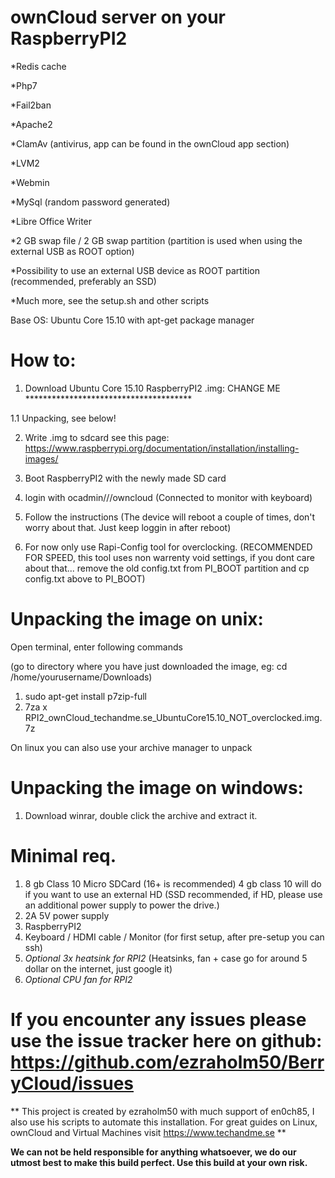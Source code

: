 # ownCloud server on your RaspberryPI2

*Redis cache

*Php7

*Fail2ban

*Apache2

*ClamAv (antivirus, app can be found in the ownCloud app section)

*LVM2

*Webmin

*MySql (random password generated)

*Libre Office Writer

*2 GB swap file / 2 GB swap partition (partition is used when using the external USB as ROOT option)

*Possibility to use an external USB device as ROOT partition (recommended, preferably an SSD)

*Much more, see the setup.sh and other scripts

Base OS: Ubuntu Core 15.10 with apt-get package manager

# How to: 

1. Download Ubuntu Core 15.10 RaspberryPI2 .img: CHANGE ME **************************************

 1.1 Unpacking, see below!

2. Write .img to sdcard see this page: https://www.raspberrypi.org/documentation/installation/installing-images/

3. Boot RaspberryPI2 with the newly made SD card

4. login with ocadmin///owncloud (Connected to monitor with keyboard)

5. Follow the instructions (The device will reboot a couple of times, don't worry about that. Just keep loggin in after reboot)

6. For now only use Rapi-Config tool for overclocking. (RECOMMENDED FOR SPEED, this tool uses non warrenty void settings, if you dont care about that... remove the old config.txt from PI_BOOT partition and cp config.txt above to PI_BOOT)

# Unpacking the image on unix:
Open terminal, enter following commands

(go to directory where you have just downloaded the image, eg: cd /home/yourusername/Downloads)

1. sudo apt-get install p7zip-full
2. 7za x RPI2_ownCloud_techandme.se_UbuntuCore15.10_NOT_overclocked.img.7z

On linux you can also use your archive manager to unpack

# Unpacking the image on windows:
1. Download winrar, double click the archive and extract it.

# Minimal req.
1. 8 gb Class 10 Micro SDCard (16+ is recommended) 4 gb class 10 will do if you want to use an external HD (SSD recommended, if HD, please use an additional power supply to power the drive.)
2. 2A 5V power supply
3. RaspberryPI2
4. Keyboard / HDMI cable / Monitor (for first setup, after pre-setup you can ssh)
5. *Optional 3x heatsink for RPI2* (Heatsinks, fan + case go for around 5 dollar on the internet, just google it)
6. *Optional CPU fan for RPI2*

# If you encounter any issues please use the issue tracker here on github: https://github.com/ezraholm50/BerryCloud/issues

** This project is created by ezraholm50 with much support of en0ch85, I also use his scripts to automate this installation.
For great guides on Linux, ownCloud and Virtual Machines visit https://www.techandme.se **

**We can not be held responsible for anything whatsoever, we do our utmost best to make this build perfect. Use this build at your own risk.**

